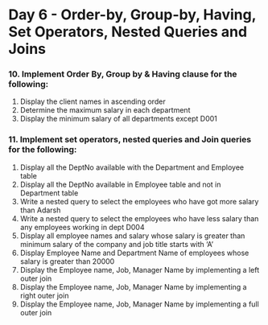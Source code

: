 <h1>Day 6 - Order-by, Group-by, Having, Set Operators, Nested Queries and Joins</h1>

<h3>10. Implement Order By, Group by & Having clause for the following:</h3>
<p>
<ol>
<li>Display the client names in ascending order</li>
<li>Determine the maximum salary in each department</li>
<li>Display the minimum salary of all departments except D001</li>
</ol>
</p>

<h3>11. Implement set operators, nested queries and Join queries for the following:</h3>
<p>
<ol>
  <li>Display all the DeptNo available with the Department and Employee table</li>
  <li>Display all the DeptNo available in Employee table and not in Department table</li>
  <li>Write a nested query to select the employees who have got more salary than Adarsh</li>
  <li>Write a nested query to select the employees who have less salary than any employees working in dept D004</li>
  <li>Display all employee names and salary whose salary is greater than minimum salary of the company and job title starts with ‘A’</li>
  <li>Display Employee Name and Department Name of employees whose salary is greater than 20000</li>
  <li>Display the Employee name, Job, Manager Name by implementing a left outer join</li>
  <li>Display the Employee name, Job, Manager Name by implementing a right outer join</li>
  <li>Display the Employee name, Job, Manager Name by implementing a full outer join</li>
</ol>
</p>
